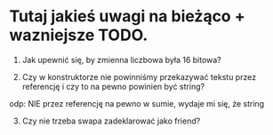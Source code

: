 Tutaj jakieś uwagi na bieżąco + wazniejsze TODO.
====

1. Jak upewnić się, by zmienna liczbowa była 16 bitowa?

2. Czy w konstruktorze nie powinniśmy przekazywać tekstu przez referencję i czy to na pewno powinien być string?

odp: NIE przez referencję na pewno w sumie, wydaje mi się, że string

3. Czy nie trzeba swapa zadeklarować jako friend?
